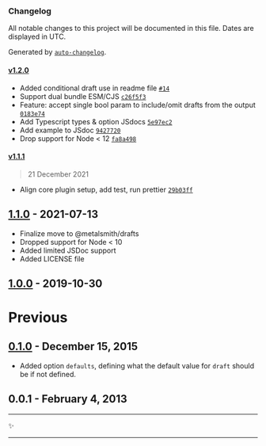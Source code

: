 ### Changelog

All notable changes to this project will be documented in this file. Dates are displayed in UTC.

Generated by [`auto-changelog`](https://github.com/CookPete/auto-changelog).

#### [v1.2.0](https://github.com/metalsmith/drafts/compare/v1.1.1...v1.2.0)

- Added conditional draft use in readme file [`#14`](https://github.com/metalsmith/drafts/pull/14)
- Support dual bundle ESM/CJS [`c26f5f3`](https://github.com/metalsmith/drafts/commit/c26f5f396e92ccfaa1a45a3db6bdf147e7fe1eb1)
- Feature: accept single bool param to include/omit drafts from the output [`0183e74`](https://github.com/metalsmith/drafts/commit/0183e740a74e929e080520b0f425f0687e0ce9d1)
- Add Typescript types & option JSdocs [`5e97ec2`](https://github.com/metalsmith/drafts/commit/5e97ec2232202d0a775aff64536975a3f4f9d646)
- Add example to JSdoc [`9427720`](https://github.com/metalsmith/drafts/commit/9427720b04424da570b00f2e4979e47069665ffd)
- Drop support for Node &lt; 12 [`fa8a498`](https://github.com/metalsmith/drafts/commit/fa8a49826a898b3e54f95e25aa8e6e6bbee571da)

#### [v1.1.1](https://github.com/metalsmith/drafts/compare/v1.1.0...v1.1.1)

> 21 December 2021

- Align core plugin setup, add test, run prettier [`29b03ff`](https://github.com/metalsmith/drafts/commit/29b03ffa8cf34b98502e1f99491cbaac9955ce34)

<!-- auto-changelog-above -->

## [1.1.0][] - 2021-07-13

- Finalize move to @metalsmith/drafts
- Dropped support for Node < 10
- Added limited JSDoc support
- Added LICENSE file

## [1.0.0][] - 2019-10-30

# Previous

## [0.1.0][] - December 15, 2015

- Added option `defaults`, defining what the default value for `draft` should be if not defined.

## 0.0.1 - February 4, 2013

---

:sparkles:

---

[unreleased]: https://github.com/metalsmith/drafts/compare/v1.1.0...HEAD
[1.1.0]: https://github.com/metalsmith/drafts/compare/v1.0.0...v1.1.0
[1.0.0]: https://github.com/metalsmith/drafts/compare/v0.1.0...v1.0.0
[0.1.0]: https://github.com/metalsmith/drafts/compare/v0.0.1...v0.1.0
